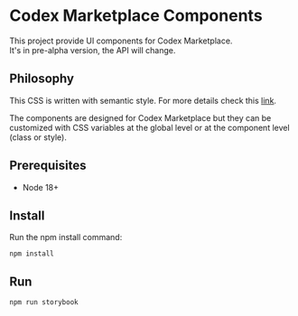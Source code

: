 # Codex Marketplace Components

This project provide UI components for Codex Marketplace.  
It's in pre-alpha version, the API will change.

## Philosophy

This CSS is written with semantic style. For more details check this [link](https://maintainablecss.com/chapters/semantics).

The components are designed for Codex Marketplace but they can be customized with CSS variables at the global level or at the component level (class or style).

## Prerequisites

- Node 18+

## Install

Run the npm install command:

```
npm install
```

## Run

```
npm run storybook
```
